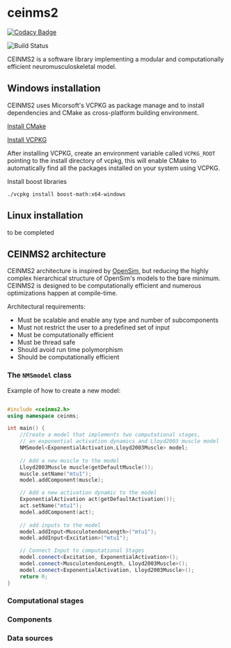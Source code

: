 # ceinms2

[![Codacy Badge](https://api.codacy.com/project/badge/Grade/0dc038f806e54ed6a04cd4838feed0dd)](https://app.codacy.com/gh/RealTimeBiomechanics/ceinms2?utm_source=github.com&utm_medium=referral&utm_content=RealTimeBiomechanics/ceinms2&utm_campaign=Badge_Grade)

![Build Status](https://travis-ci.org/RealTimeBiomechanics/ceinms2.svg?branch=master)

CEINMS2 is a software library implementing a modular and computationally efficient neuromusculoskeletal model. 

## Windows installation

CEINMS2 uses Micorsoft's VCPKG as package manage and to install dependencies and CMake as cross-platform building environment.

[Install CMake](https://cmake.org/)

[Install VCPKG](https://github.com/microsoft/vcpkg)

After installing VCPKG, create an environment variable called `VCPKG_ROOT` pointing to the install directory of vcpkg, this will enable CMake to automatically find all the packages installed on your system using VCPKG. 

Install boost libraries
```
./vcpkg install boost-math:x64-windows
```

## Linux installation

to be completed

## CEINMS2 architecture

CEINMS2 architecture is inspired by [OpenSim](https://github.com/opensim-org/opensim-core), but reducing the highly complex hierarchical structure of OpenSim's models to the bare minimum. CEINMS2 is designed to be computationally efficient and numerous optimizations happen at compile-time. 

Architectural requirements:
* Must be scalable and enable any type and number of subcomponents
* Must not restrict the user to a predefined set of input
* Must be computationally efficient
* Must be thread safe
* Should avoid run time polymorphism
* Should be computationally efficient

### The `NMSmodel` class

Example of how to create a new model:

```cpp

#include <ceinms2.h>
using namespace ceinms;

int main() {
    //Create a model that implements two computational stages,
    // an exponential activation dynamics and Lloyd2003 muscle model
    NMSmodel<ExponentialActivation,Lloyd2003Muscle> model;
    
    // Add a new muscle to the model
    Lloyd2003Muscle muscle(getDefaultMuscle());
    muscle.setName("mtu1");
    model.addComponent(muscle);

    // Add a new activation dynamic to the model
    ExponentialActivation act(getDefaultActivation());
    act.setName("mtu1");
    model.addComponent(act);
    
    // add inputs to the model
    model.addInput<MusculotendonLength>("mtu1");
    model.addInput<Excitation>("mtu1");

    // Connect Input to computational Stages
    model.connect<Excitation, ExponentialActivation>();
    model.connect<MusculotendonLength, Lloyd2003Muscle>();
    model.connect<ExponentialActivation, Lloyd2003Muscle>();
    return 0;
}
```

### Computational stages

### Components

### Data sources





